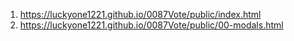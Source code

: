 <!-- https://github.com/luckyone1221/0087Vote -->

1. <https://luckyone1221.github.io/0087Vote/public/index.html>
1. <https://luckyone1221.github.io/0087Vote/public/00-modals.html>